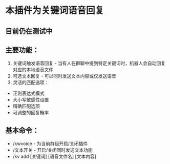 # 本插件为关键词语音回复
## 目前仍在测试中
## 主要功能：

1. 关键词触发语音回复 - 当有人在群聊中提到特定关键词时，机器人会自动回复对应的本地语音文件
2. 可选文本回复 - 可以同时发送文本内容或仅发送语音
3. 灵活的匹配选项：

- 正则表达式模式
- 大小写敏感性设置
- 精确匹配选项
- 可调整的回复概率

## 基本命令：

- /kwvoice - 为当前群组开启/关闭插件
- /文本开关 - 开启/关闭同时发送文本功能
- /kv add [关键词] [语音文件名] [文本内容]
